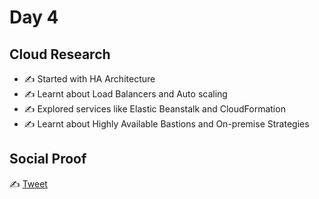 # Day 4

## Cloud Research

- ✍️ Started with HA Architecture
- ✍️ Learnt about Load Balancers and Auto scaling
- ✍️ Explored services like Elastic Beanstalk and CloudFormation
- ✍️ Learnt about Highly Available Bastions and On-premise Strategies

## Social Proof

✍️ [Tweet](https://twitter.com/afraz_momin/status/1288887766000967680?s=20)
